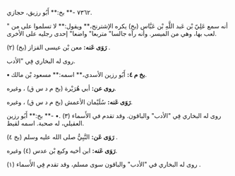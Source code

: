 ٧٣٦٢ -** بخ:** أَبُو رزيق، حجازي.

" أنه سمع عَلِيّ بْن عَبد اللَّهِ بْن عَبَّاس (بخ) يكره الإشترنج،** ويقول:** لا تسلموا على من لعب بها، وهي من الميسر. وأنه رآه جالسا" متربعا" واضعا" إحدى رجليه على الأخرى.

**رَوَى عَنه:** معن بْن عيسى القزاز (بخ) (٢) .

روى له البخاري فِي "الأدب.

**• بخ م ٤:** أَبُو رزين الأسدي،** اسمه:** مسعود بْن مالك.

**روى عن:** أبي هُرَيْرة (بخ م د س ق) ، وغيره.

**رَوَى عَنه:** سُلَيْمان الأعمش (بخ م د س ق) ، وغيره.

روى له البخاري فِي "الأدب" والباقون. وقد تقدم في الأَسماء (٣) .• -** بخ:** أَبُو رزين العقيلي، له صحبة. اسمه لقيط.

**رَوَى عَن:** النَّبِيُّ صلى الله عليه وسلم (بخ ٤) .

**رَوَى عَنه:** ابن أخيه وكيع بْن عدس (٤) وغيره.

روى له البخاري في "الأدب" والباقون سوى مسلم، وقد تقدم فِي الأَسماء (١) .